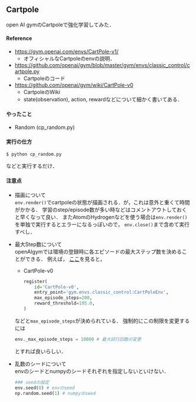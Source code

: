 ## Cartpole
open AI gymのCartpoleで強化学習してみた．


#### Reference
* https://gym.openai.com/envs/CartPole-v1/
  * オフィシャルなCartpoleのenvの説明．
* https://github.com/openai/gym/blob/master/gym/envs/classic_control/cartpole.py
  * Cartpoleのコード
* https://github.com/openai/gym/wiki/CartPole-v0
  * CartpoleのWiki
  * state(observation), action, rewardなどについて細かく書いてある．


#### やったこと
* Random (cp_random.py)


#### 実行の仕方
```
$ python cp_random.py
```
などと実行するだけ．


#### 注意点
* 描画について \
    `env.render()`でcartpoleの状態が描画される．が，これは意外と重くて時間がかかる．
    学習のstep/episode数が多い時などはコメントアウトしておくと早くなって良い．
    またAtomのHydrogenなどを使う場合は`env.render()`を単独で実行するとエラーになるっぽいので，
    `env.close()`まで含めて実行すべし．

* 最大Step数について \
    openAIgymでは環境の登録時に各エピソードの最大ステップ数を決めることができる．
    例えば，
    [ここ](https://github.com/openai/gym/blob/master/gym/envs/__init__.py )を見ると，
    * CartPole-v0
        ```Python
        register(
            id='CartPole-v0',
            entry_point='gym.envs.classic_control:CartPoleEnv',
            max_episode_steps=200,
            reward_threshold=195.0,
        )
        ```
    などと`max_episode_steps`が決められている．
    強制的にこの制限を変更するには
    ```Python
    env._max_episode_steps = 10000 # 最大試行回数の変更
    ```
    とすれば良いらしい．

* 乱数のシードについて \
    envのシードとnumpyのシードそれぞれを指定しないといけない．
    ```Python
    ### seedの設定
    env.seed(0) # envのseed
    np.random.seed(1) # numpyのseed
    ```

